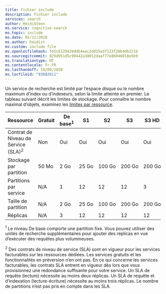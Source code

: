 ```yaml
---
title: Fichier include
description: Fichier include
services: search
author: HeidiSteen
ms.service: cognitive-search
ms.topic: include
ms.date: 05/11/2020
ms.author: heidist
ms.custom: include file
ms.openlocfilehash: fe5c8129434ddb4eec2dd25a3f123f28b4db221b
ms.sourcegitcommit: 829d951d5c90442a38012daaf77e86046018e5b9
ms.translationtype: HT
ms.contentlocale: fr-FR
ms.lasthandoff: 10/09/2020
ms.locfileid: "83682611"
---
```

Un service de recherche est limité par l’espace disque ou le nombre maximum d’index ou d’indexeurs, selon la limite atteinte en premier. Le tableau suivant décrit les limites de stockage. Pour connaître le nombre maximal d’objets, examinez les [limites par ressource](../articles/search/search-limits-quotas-capacity.md#index-limits).

| Ressource | Gratuit | De base<sup>1</sup> | S1 | S2 | S3 | S3&nbsp;HD | L1 | L2 |
| -------- | --- | --- | --- | --- | --- | --- | --- | --- |
| Contrat de Niveau de Service (SLA)<sup>2</sup>  |Non |Oui |Oui |Oui |Oui |Oui |Oui |Oui |
| Stockage par partition |50 Mo |2 Go |25 Go |100 Go |200 Go |200 Go |1 To |2 To |
| Partitions par service |N/A |1 |12 |12 |12 |3 |12 |12 |
| Taille de partition |N/A |2 Go |25 Go |100 Go |200 Go |200 Go |1 To |2 To |
| Réplicas |N/A |3 |12 |12 |12 |12 |12 |12 |

<sup>1</sup> Le niveau De base comporte une partition fixe. Vous pouvez utiliser des unités de recherche supplémentaires pour ajouter des réplicas en vue d’exécuter des requêtes plus volumineuses.

<sup>2</sup> Des contrats de niveau de service (SLA) sont en vigueur pour les services facturables sur les ressources dédiées. Les services gratuits et les fonctionnalités en préversion n’en ont pas. En ce qui concerne les services facturables, les contrats SLA entrent en vigueur dès lors que vous provisionnez une redondance suffisante pour votre service. Un SLA de requête (lecture) nécessite au moins deux réplicas. Un SLA de requête et d’indexation (lecture-écriture) nécessite au moins trois réplicas. Le nombre de partitions n’est pas pris en compte dans les SLA. 